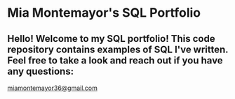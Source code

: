 # Mia Montemayor's SQL Portfolio

## Hello! Welcome to my SQL portfolio! This code repository contains examples of SQL I've written. Feel free to take a look and reach out if you have any questions:
miamontemayor36@gmail.com
